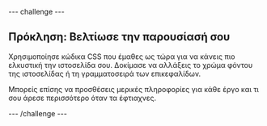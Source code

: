 \--- challenge \---

## Πρόκληση: Βελτίωσε την παρουσίασή σου

Χρησιμοποίησε κώδικα CSS που έμαθες ως τώρα για να κάνεις πιο ελκυστική την ιστοσελίδα σου. Δοκίμασε να αλλάξεις το χρώμα φόντου της ιστοσελίδας ή τη γραμματοσειρά των επικεφαλίδων.

Μπορείς επίσης να προσθέσεις μερικές πληροφορίες για κάθε έργο και τι σου άρεσε περισσότερο όταν τα έφτιαχνες.

\--- /challenge \---